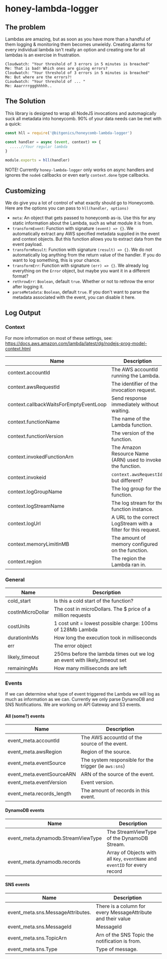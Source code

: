 # honey-lambda-logger

## The problem

Lambdas are amazing, but as soon as you have more than a handful of them logging & monitoring them becomes unwieldy. Creating alarms for every individual lambda isn't really an option and creating one for all lambdas is an exercise in frustration.

```
Cloudwatch: "Your threshold of 3 errors in 5 minutes is breached"
Me: That is bad! Which ones are giving errors?
Cloudwatch: "Your threshold of 3 errors in 5 minutes is breached"
Me: But where are the errors?!
CLoudwatch: "Your threshold of ... "
Me: Aaarrrrggghhhhh..
```

## The Solution

This library is designed to wrap all NodeJS invocations and automagically suck all metadata into honeycomb. 90% of your data needs can be met with a quick:

```javascript
const hll = require('@bitgenics/honeycomb-lambda-logger')

const handler = async (event, context) => {
  .....//Your regular lambda
}

module.exports = hll(handler)
```

NOTE! Currently `honey-lambda-logger` only works on async handlers and ignores the `node6` callbacks or even early `context.done` type callbacks.

## Customizing 

We do give you a lot of control of what exactly should go to Honeycomb. Here are the options you can pass to `hll(handler, options)`

* `meta`: An object that gets passed to honeycomb as-is. Use this for any static information about the Lambda, such as what module it is from.
* `transformEvent`: Function with signature `(event) => {}`. We automatically extract any AWS specified metadata supplied in the event and context objects. But this function allows you to extract data from the event payload.
* `transformResult`: Function with signature `(result) => {}`. We do not automatically log anything from the return value of the handler. If you do want to log something, this is your chance.
* `transformErr`: Function with signature `(err) => {}`. We already log everything on the `Error` object, but maybe you want it in a different format?
* `rethrowErr`: `Boolean`, default `true`. Whether or not to rethrow the error after logging it.
* `parseMetadata`: `Boolean`, default `true`. If you don't want to parse the metadata associated with the event, you can disable it here.

## Log Output

### Context
For more information on most of these settings, see: https://docs.aws.amazon.com/lambda/latest/dg/nodejs-prog-model-context.html

| Name | Description |
| --- | --- |
| context.accountId | The AWS accountId running the Lambda. |
| context.awsRequestId | The identifier of the invocation request. |
| context.callbackWaitsForEmptyEventLoop | Send response immediately without waiting. |
| context.functionName | The name of the Lambda function.  |
| context.functionVersion | The version of the function. |
| context.invokedFunctionArn | The Amazon Resource Name (ARN) used to invoke the function. |
| context.invokeid | `context.awsRequestId`, but different? |
| context.logGroupName | The log group for the function. |
| context.logStreamName | The log stream for the function instance.|
| context.logUrl | A URL to the correct LogStream with a filter for this request. |
| context.memoryLimitInMB | The amount of memory configured on the function. |
| context.region | The region the Lambda ran in. |

### General

| Name | Description |
| --- | --- |
| cold_start | Is this a cold start of the function? |
| costInMicroDollar | The cost in microDollars. The $ price of a million requests|
| costUnits | 1 cost unit = lowest possible charge: 100ms of 128Mb Lambda |
| durationInMs | How long the execution took in milliseconds |
| err | The error object |
| likely_timeout | 250ms before the lambda times out we log an event with likely_timeout set |
| remainingMs | How many milliseconds are left |

### Events

If we can determine what type of event triggered the Lambda we will log as much as information as we can.
Currently we only parse DynamoDB and SNS Notifications. We are working on API Gateway and S3 events.

#### All (some?) events

| Name | Description |
| --- | --- |
| event_meta.accountId | The AWS accountId of the source of the event. |
| event_meta.awsRegion | Region of the source. |
| event_meta.eventSource | The system responsible for the trigger (ie `aws:sns`) |
| event_meta.eventSourceARN | ARN of the source of the event. |
| event_meta.eventVersion | Event version. |
| event_meta.records_length | The amount of records in this event. |

#### DynamoDB events

| Name | Description |
| --- | --- |
| event_meta.dynamodb.StreamViewType | The StreamViewType of the DynamoDB Stream. |
| event_meta.dynamodb.records | Array of Objects with all `Key`, `eventName` and `eventID` for every record |

#### SNS events

| Name | Description |
| --- | --- |
| event_meta.sns.MessageAttributes.<Attribute> | There is a column for every MessageAttribute and their value |
| event_meta.sns.MessageId | MessageId |
| event_meta.sns.TopicArn | Arn of the SNS Topic the notification is from. |
| event_meta.sns.Type | Type of message. |
